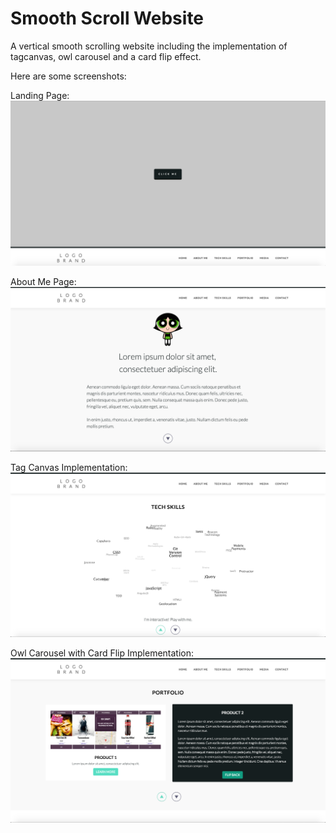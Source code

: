 # Smooth Scroll Website

A vertical smooth scrolling website including the implementation of tagcanvas, owl carousel and a card flip effect.

Here are some screenshots:

Landing Page:
![Landing Page Screenshot](img/ss_landingpage.png "Landing Page Screenshot")

About Me Page:
![About Me Screenshot](img/ss_about.png "About Me Screenshot")

Tag Canvas Implementation:
![Tag Canvas Screenshot](img/ss_tagcanvas.png "Tag Canvas Screenshot")

Owl Carousel with Card Flip Implementation:
![Card Flip / Carousel Screenshot](img/ss_cardflip-carousel.png "Card Flip / Carousel Screenshot")

